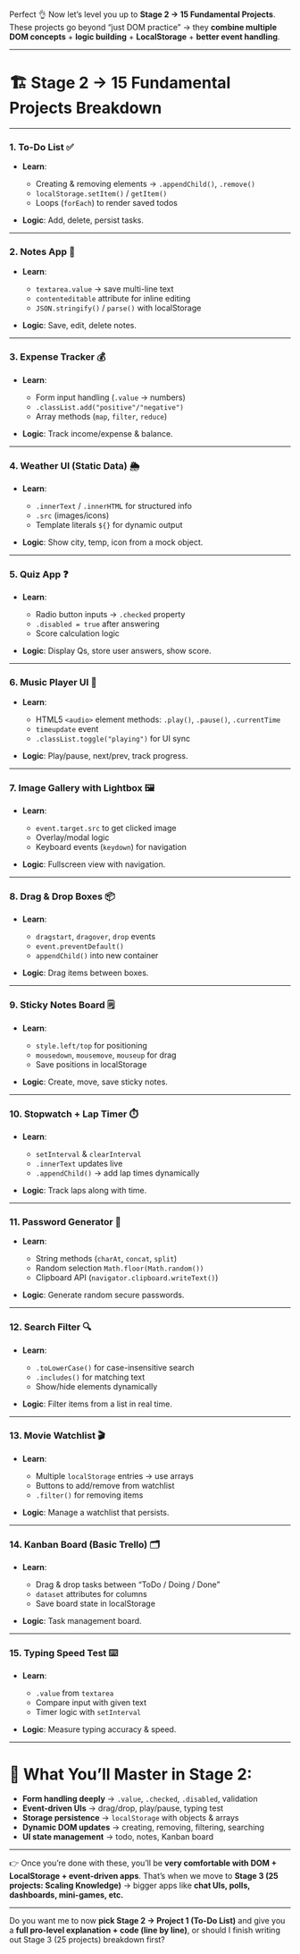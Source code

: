 Perfect 👌 Now let’s level you up to **Stage 2 → 15 Fundamental Projects**.
These projects go beyond “just DOM practice” → they **combine multiple DOM concepts** + **logic building** + **LocalStorage** + **better event handling**.

---

# 🏗️ Stage 2 → 15 Fundamental Projects Breakdown

---

### 1. **To-Do List ✅**

* **Learn**:

  * Creating & removing elements → `.appendChild()`, `.remove()`
  * `localStorage.setItem()` / `getItem()`
  * Loops (`forEach`) to render saved todos
* **Logic**: Add, delete, persist tasks.

---

### 2. **Notes App 📝**

* **Learn**:

  * `textarea.value` → save multi-line text
  * `contenteditable` attribute for inline editing
  * `JSON.stringify()` / `parse()` with localStorage
* **Logic**: Save, edit, delete notes.

---

### 3. **Expense Tracker 💰**

* **Learn**:

  * Form input handling (`.value` → numbers)
  * `.classList.add("positive"/"negative")`
  * Array methods (`map`, `filter`, `reduce`)
* **Logic**: Track income/expense & balance.

---

### 4. **Weather UI (Static Data) 🌦️**

* **Learn**:

  * `.innerText` / `.innerHTML` for structured info
  * `.src` (images/icons)
  * Template literals `${}` for dynamic output
* **Logic**: Show city, temp, icon from a mock object.

---

### 5. **Quiz App ❓**

* **Learn**:

  * Radio button inputs → `.checked` property
  * `.disabled = true` after answering
  * Score calculation logic
* **Logic**: Display Qs, store user answers, show score.

---

### 6. **Music Player UI 🎵**

* **Learn**:

  * HTML5 `<audio>` element methods: `.play()`, `.pause()`, `.currentTime`
  * `timeupdate` event
  * `.classList.toggle("playing")` for UI sync
* **Logic**: Play/pause, next/prev, track progress.

---

### 7. **Image Gallery with Lightbox 🖼️**

* **Learn**:

  * `event.target.src` to get clicked image
  * Overlay/modal logic
  * Keyboard events (`keydown`) for navigation
* **Logic**: Fullscreen view with navigation.

---

### 8. **Drag & Drop Boxes 📦**

* **Learn**:

  * `dragstart`, `dragover`, `drop` events
  * `event.preventDefault()`
  * `appendChild()` into new container
* **Logic**: Drag items between boxes.

---

### 9. **Sticky Notes Board 🗒️**

* **Learn**:

  * `style.left/top` for positioning
  * `mousedown`, `mousemove`, `mouseup` for drag
  * Save positions in localStorage
* **Logic**: Create, move, save sticky notes.

---

### 10. **Stopwatch + Lap Timer ⏱️**

* **Learn**:

  * `setInterval` & `clearInterval`
  * `.innerText` updates live
  * `.appendChild()` → add lap times dynamically
* **Logic**: Track laps along with time.

---

### 11. **Password Generator 🔐**

* **Learn**:

  * String methods (`charAt`, `concat`, `split`)
  * Random selection `Math.floor(Math.random())`
  * Clipboard API (`navigator.clipboard.writeText()`)
* **Logic**: Generate random secure passwords.

---

### 12. **Search Filter 🔍**

* **Learn**:

  * `.toLowerCase()` for case-insensitive search
  * `.includes()` for matching text
  * Show/hide elements dynamically
* **Logic**: Filter items from a list in real time.

---

### 13. **Movie Watchlist 🎬**

* **Learn**:

  * Multiple `localStorage` entries → use arrays
  * Buttons to add/remove from watchlist
  * `.filter()` for removing items
* **Logic**: Manage a watchlist that persists.

---

### 14. **Kanban Board (Basic Trello) 🗂️**

* **Learn**:

  * Drag & drop tasks between “ToDo / Doing / Done”
  * `dataset` attributes for columns
  * Save board state in localStorage
* **Logic**: Task management board.

---

### 15. **Typing Speed Test ⌨️**

* **Learn**:

  * `.value` from `textarea`
  * Compare input with given text
  * Timer logic with `setInterval`
* **Logic**: Measure typing accuracy & speed.

---

# 🔑 What You’ll Master in Stage 2:

* **Form handling deeply** → `.value`, `.checked`, `.disabled`, validation
* **Event-driven UIs** → drag/drop, play/pause, typing test
* **Storage persistence** → `localStorage` with objects & arrays
* **Dynamic DOM updates** → creating, removing, filtering, searching
* **UI state management** → todo, notes, Kanban board

---

👉 Once you’re done with these, you’ll be **very comfortable with DOM + LocalStorage + event-driven apps**.
That’s when we move to **Stage 3 (25 projects: Scaling Knowledge)** → bigger apps like **chat UIs, polls, dashboards, mini-games, etc.**

---

Do you want me to now **pick Stage 2 → Project 1 (To-Do List)** and give you a **full pro-level explanation + code (line by line)**, or should I finish writing out Stage 3 (25 projects) breakdown first?
